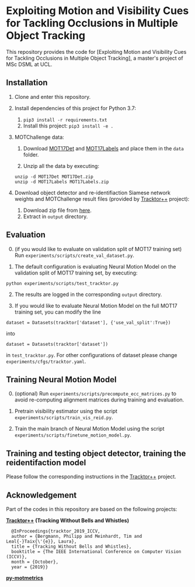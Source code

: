 # Exploiting Motion and Visibility Cues for Tackling Occlusions in Multiple Object Tracking

This repository provides the code for [Exploiting Motion and Visibility Cues for Tackling Occlusions in Multiple Object Tracking], a master's project of MSc DSML at UCL.

## Installation

1. Clone and enter this repository. 

2. Install dependencies of this project for Python 3.7:
    1. `pip3 install -r requirements.txt`
    2. Install this project: `pip3 install -e .`

3. MOTChallenge data:
    1. Download [MOT17Det](https://motchallenge.net/data/MOT17Det.zip) and [MOT17Labels](https://motchallenge.net/data/MOT17Labels.zip) and place them in the `data` folder. 
    
    2. Unzip all the data by executing:
    ```
    unzip -d MOT17Det MOT17Det.zip
    unzip -d MOT17Labels MOT17Labels.zip
    ```

4. Download object detector and re-identifiaction Siamese network weights and MOTChallenge result files (provided by [Tracktor++](https://github.com/phil-bergmann/tracking_wo_bnw) project):
    1. Download zip file from [here](https://vision.in.tum.de/webshare/u/meinhard/tracking_wo_bnw-output_v2.zip).
    2. Extract in `output` directory.

## Evaluation

0. (if you would like to evaluate on validation split of MOT17 training set) Run ``` experiments/scripts/create_val_dataset.py ```. 

1. The default configuration is evaluating Neural Motion Model on the validation split of MOT17 training set, by executing:

  ```
  python experiments/scripts/test_tracktor.py
  ```

2. The results are logged in the corresponding `output` directory.

3. If you would like to evaluate Neural Motion Model on the full MOT17 training set, you can modify the line 

  ```
  dataset = Datasets(tracktor['dataset'], {'use_val_split':True})
  ```
into
  ```
  dataset = Datasets(tracktor['dataset'])
  ```
in ``` test_tracktor.py ```. For other configurations of dataset please change ``` experiments/cfgs/tracktor.yaml ```.

## Training Neural Motion Model

0. (optional) Run ``` experiments/scripts/precompute_ecc_matrices.py ``` to avoid re-computing alignment matrices during training and evaluation. 

1. Pretrain visibility estimator using the script ``` experiments/scripts/train_vis_reid.py ```. 

2. Train the main branch of Neural Motion Model using the script ``` experiments/scripts/finetune_motion_model.py ```.

## Training and testing object detector, training the reidentifaction model

Please follow the corresponding instructions in the [Tracktor++](https://github.com/phil-bergmann/tracking_wo_bnw) project. 

## Acknowledgement
 Part of the codes in this repository are based on the following projects:

**[Tracktor++](https://github.com/phil-bergmann/tracking_wo_bnw) (Tracking Without Bells and Whistles)**
```
  @InProceedings{tracktor_2019_ICCV,
  author = {Bergmann, Philipp and Meinhardt, Tim and Leal{-}Taix{\'{e}}, Laura},
  title = {Tracking Without Bells and Whistles},
  booktitle = {The IEEE International Conference on Computer Vision (ICCV)},
  month = {October},
  year = {2019}}
```

**[py-motmetrics](https://github.com/cheind/py-motmetrics)**
